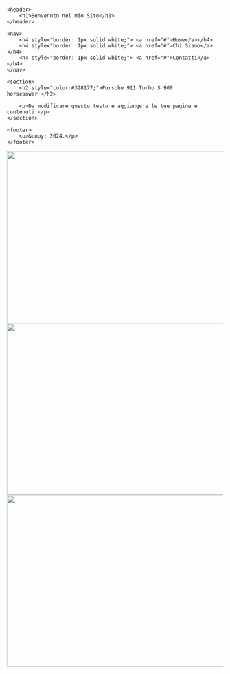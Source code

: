<!DOCTYPE html>
<html lang="en">
<head>
    <meta charset="UTF-8">
    <meta name="viewport" content="width=device-width, initial-scale=1.0">
    <title> Porsche </title>
      <link rel="icon" type="image/x-icon" href="https://imgs.search.brave.com/sBj-prttejdJwcNBIUutT4_Q_XPSZd5lwIfkXoN6SEg/rs:fit:860:0:0/g:ce/aHR0cHM6Ly9saXN0/Y2FyYnJhbmRzLmNv/bS93cC1jb250ZW50/L3VwbG9hZHMvMjAy/My8wNi9Mb2dvLVBv/cnNjaGUtNjAweDMz/Ny5wbmc
">
    <style>
        body{
           font-family: Arial, sans-serif;
            margin: 20px;
            padding: 20px;
        }
        header {
            text-align: center;
            padding: 1px;
            background-color: #f2f2f2;
        }
        nav {
            display: flex;
            justify-content: center;
            background-color: #be9c75;
        }
        nav a {
            color: white;
            text-decoration: none;
            padding: 14px 21px;
        }
        section {
            margin: 2px 0;
        }
        footer {
            text-align: center;
            padding: 50px;
            background-color: #f2f2f2;
        }
    </style>
</head>
<body>

    <header>
        <h1>Benvenuto nel mio Sito</h1>
    </header>

    <nav>
        <h4 style="border: 1px solid white;"> <a href="#">Home</a></h4>
        <h4 style="border: 1px solid white;"> <a href="#">Chi Siamo</a></h4>
        <h4 style="border: 1px solid white;"> <a href="#">Contatti</a></h4>
    </nav>

    <section>
        <h2 style="color:#328177;">Porsche 911 Turbo S 900                     horsepower </h2>
        
        <p>Da modificare questo testo e aggiungere le tue pagine e                   contenuti.</p>
    </section>

    <footer>
        <p>&copy; 2024.</p>
    </footer>



<img src="https://cdn.motor1.com/images/mgl/Znmqb2/s1/mansory-p9lm-evo-900-porsche-911-turbo-s.jpg" width="700" height="400">

  <img src=https://cdn.motor1.com/images/mgl/Oo3xke/s1/mansory-p9lm-evo-900-porsche-911-turbo-s.webp width="700" height="400">

<img src="https://cdn.motor1.com/images/mgl/AkmrvO/s1/mansory-p9lm-evo-900-porsche-911-turbo-s.jpg" width="700" height="400">

       
</body>
</html>
